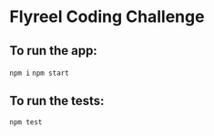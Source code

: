 # Flyreel Coding Challenge

## To run the app:
`npm i`
`npm start`

## To run the tests:
`npm test` 